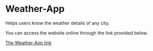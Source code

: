 # Weather-App
Helps users know the weather details of any city.

You can access the website online through the link provided below.

[The Weather-App link](https://meshackc0deweatherapp.netlify.app/)

